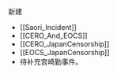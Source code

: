 新建
- [[Saori_Incident]]
- [[CERO_And_EOCS]]
- [[CERO_JapanCensorship]]
- [[EOCS_JapanCensorship]]
- 待补充宫崎勤事件。

